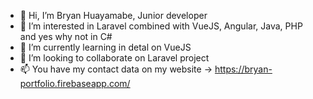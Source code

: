 - 👋 Hi, I’m Bryan Huayamabe, Junior developer
- 👀 I’m interested in Laravel combined with VueJS, Angular, Java, PHP and yes why not in C#
- 🌱 I’m currently learning in detal on VueJS
- 💞️ I’m looking to collaborate on Laravel project
- 📫 You have my contact data on my website -> https://bryan-portfolio.firebaseapp.com/

<!---
bryann03/bryann03 is a ✨ special ✨ repository because its `README.md` (this file) appears on your GitHub profile.
You can click the Preview link to take a look at your changes.
--->
